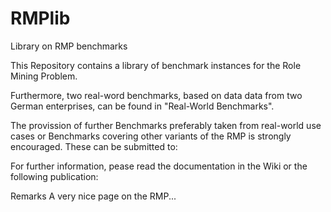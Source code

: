 # RMPlib
Library on RMP benchmarks

This Repository contains a library of benchmark instances for the Role Mining Problem. 



Furthermore, two real-word benchmarks, based on data data from two German enterprises, can be found in "Real-World Benchmarks".

The provission of further Benchmarks preferably taken from real-world use cases or Benchmarks covering other variants of the RMP is strongly encouraged. 
These can be submitted to: 

For further information, pease read the documentation in the Wiki or the following publication: 

Remarks
A very nice page on the RMP...
